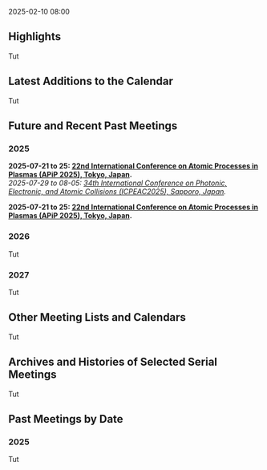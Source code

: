 <head>
  <link rel="stylesheet" href="assets/style.css">
</head>

2025-02-10 08:00

## Highlights
Tut

## Latest Additions to the Calendar

Tut

## Future and Recent Past Meetings

### 2025
**2025-07-21 to 25: [22nd International Conference on Atomic Processes in Plasmas (APiP 2025), Tokyo, Japan](https://yebisu.ils.uec.ac.jp/apip2025/).**<br>
*2025-07-29 to 08-05: [34th International Conference on Photonic, Electronic, and Atomic Collisions (ICPEAC2025), Sapporo, Japan](https://icpeac2025.jp).*

**2025-07-21 to 25: [22nd International Conference on Atomic Processes in Plasmas (APiP 2025), Tokyo, Japan](https://yebisu.ils.uec.ac.jp/apip2025/).**<br>

### 2026
Tut

### 2027
Tut

## Other Meeting Lists and Calendars
Tut

## Archives and Histories of Selected Serial Meetings
Tut

## Past Meetings by Date

### 2025
Tut
